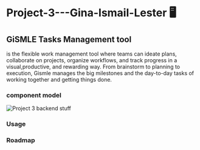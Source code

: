 # Project-3---Gina-Ismail-Lester :desktop_computer:

## GiSMLE Tasks Management tool

is the flexible work management tool where teams can ideate plans, collaborate on projects, organize workflows, and track progress in a
visual,productive, and rewarding way. From brainstorm to planning to execution, Gismle manages the big milestones and the day-to-day tasks of working together and getting things done.

### component model

![Project 3 backend stuff](https://user-images.githubusercontent.com/44399805/180172034-b1b4e020-f482-4ee4-8fa1-577934a4d178.png)

### Usage

### Roadmap
